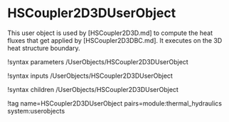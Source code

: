 # HSCoupler2D3DUserObject

This user object is used by [HSCoupler2D3D.md] to compute the heat fluxes
that get applied by [HSCoupler2D3DBC.md]. It executes on the 3D heat structure
boundary.

!syntax parameters /UserObjects/HSCoupler2D3DUserObject

!syntax inputs /UserObjects/HSCoupler2D3DUserObject

!syntax children /UserObjects/HSCoupler2D3DUserObject

!tag name=HSCoupler2D3DUserObject pairs=module:thermal_hydraulics system:userobjects
